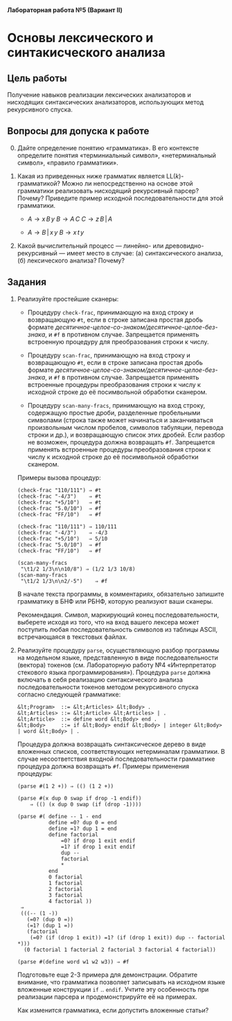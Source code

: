**Лабораторная работа №5 (Вариант II)**

# Основы лексического и синтакисческого анализа

## Цель работы

Получение навыков реализации лексических анализаторов и нисходящих синтаксических анализаторов, использующих метод рекурсивного спуска.

## Вопросы для допуска к работе

0.  Дайте определение понятию «грамматика». В его контексте определите понятия «терминиальный символ», «нетерминальный символ», «правило грамматики».

0.  Какая из приведенных ниже грамматик является LL(*k*)-грамматикой? Можно ли непосредственно на основе этой грамматики реализовать нисходящий рекурсивный парсер? Почему? Приведите пример исходной последовательности для этой грамматики.
        
    *   $A \rightarrow x\, B\, y$
        $B \rightarrow A\, C$
        $C \rightarrow z\, B\, |\, A$
               
    *   $A \rightarrow B\, |\, x\, y$
        $B \rightarrow x\, t\, y$
    
0.  Какой вычислительный процесс — линейно- или древовидно-рекурсивный  — имеет место в случае: (а) синтаксического анализа, (б) лексического анализа? Почему?

## Задания

1.  Реализуйте простейшие сканеры:

    +   Процедуру `check-frac`, принимающую на вход строку и возвращающую `#t`, если в строке записана простая дробь формате *десятичное-целое-со-знаком/десятичное-целое-без-знака*, и `#f` в противном случае. Запрещается применять встроенную процедуру для преобразования строки к числу. 

    +   Процедуру `scan-frac`, принимающую на вход строку и возвращающую `#t`, если в строке записана простая дробь формате *десятичное-целое-со-знаком/десятичное-целое-без-знака*, и `#f` в противном случае. Запрещается применять встроенные процедуры преобразования строки к числу к исходной строке до её посимвольной обработки сканером.

    +   Процедуру `scan-many-fracs`, принимающую на вход строку, содержащую простые дроби, разделенные пробельными символами (строка также может начинаться и заканчиваться произвольным числом пробелов, символов табуляции, перевода строки и др.), и возвращающую список этих дробей. Если разбор не возможен, процедура должна возвращать `#f`. Запрещается применять встроенные процедуры преобразования строки к числу к исходной строке до её посимвольной обработки сканером.

    Примеры вызова процедур:

    ```nohighlight
    (check-frac "110/111") ⇒ #t
    (check-frac "-4/3")    ⇒ #t
    (check-frac "+5/10")   ⇒ #t
    (check-frac "5.0/10")  ⇒ #f
    (check-frac "FF/10")   ⇒ #f
    
    (check-frac "110/111") ⇒ 110/111
    (check-frac "-4/3")    ⇒ -4/3
    (check-frac "+5/10")   ⇒ 5/10
    (check-frac "5.0/10")  ⇒ #f
    (check-frac "FF/10")   ⇒ #f
    
    (scan-many-fracs
     "\t1/2 1/3\n\n10/8") ⇒ (1/2 1/3 10/8)
    (scan-many-fracs
     "\t1/2 1/3\n\n2/-5")    ⇒ #f
    ```
    
    В начале текста программы, в комментариях, обязательно запишите грамматику в БНФ или РБНФ, которую реализуют ваши сканеры.

    Рекомендация. Символ, маркирующий конец последовательности, выберете исходя из того, что на вход вашего лексера может поступить любая последовательность символов из таблицы ASCII, встречающаяся в текстовых файлах.

2.  Реализуйте процедуру `parse`, осуществляющую разбор программы на модельном языке, представленную в виде последовательности (вектора) токенов (см. Лабораторную работу №4 «Интерпретатор стекового языка программирования»). Процедура `parse` должна включать в себя реализацию синтаксического анализа последовательности токенов методом рекурсивного спуска согласно следующей грамматикe:

    ```nohighlight
    &lt;Program>  ::= &lt;Articles> &lt;Body> .
    &lt;Articles> ::= &lt;Article> &lt;Articles> | .
    &lt;Article>  ::= define word &lt;Body> end .
    &lt;Body>     ::= if &lt;Body> endif &lt;Body> | integer &lt;Body> | word &lt;Body> | .
    ```

    Процедура должна возвращать синтаксическое дерево в виде вложенных списков, соответствующих нетерминалам грамматики. В случае несоответствия входной последовательности грамматике процедура должна возвращать `#f`. Примеры применения процедуры:

    ```nohighlight
    (parse #(1 2 +)) ⇒ (() (1 2 +))

    (parse #(x dup 0 swap if drop -1 endif)) 
        ⇒ (() (x dup 0 swap (if (drop -1))))

    (parse #( define -- 1 - end 
              define =0? dup 0 = end 
              define =1? dup 1 = end 
              define factorial 
                  =0? if drop 1 exit endif 
                  =1? if drop 1 exit endif 
                  dup -- 
                  factorial 
                  * 
              end 
              0 factorial 
              1 factorial 
              2 factorial 
              3 factorial 
              4 factorial ))
     ⇒
     (((-- (1 -))
       (=0? (dup 0 =))
       (=1? (dup 1 =))
       (factorial
        (=0? (if (drop 1 exit)) =1? (if (drop 1 exit)) dup -- factorial *)))
      (0 factorial 1 factorial 2 factorial 3 factorial 4 factorial))

    (parse #(define word w1 w2 w3)) ⇒ #f
    ```

    Подготовьте еще 2-3 примера для демонстрации. Обратите внимание, что грамматика позволяет записывать на исходном языке вложенные конструкции `if` .. `endif`. Учтите эту особенность при реализации парсера и продемонстрируйте её на примерах.
    
    Как изменится грамматика, если допустить вложенные статьи?
    

